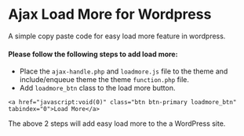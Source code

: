 # Ajax Load More for Wordpress

A simple copy paste code for easy load more feature in wordpress.

#### Please follow the following steps to add load more:
- Place the `ajax-handle.php` and `loadmore.js` file to the theme and include/enqueue theme the theme `function.php` file.
- Add `loadmore_btn` class to the load more button.<br>
```
<a href="javascript:void(0)" class="btn btn-primary loadmore_btn" tabindex="0">Load More</a>
```

The above 2 steps will add easy load more to the a WordPress site.
